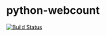 # python-webcount
[![Build Status](https://travis-ci.com/lainiwa/python-webcount.svg?branch=master)](https://travis-ci.com/lainiwa/python-webcount)
